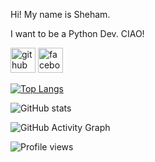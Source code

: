 Hi! My name is Sheham.

I want to be a Python Dev. CIAO!


[<img src='https://cdn.jsdelivr.net/npm/simple-icons@3.0.1/icons/github.svg' alt='github' height='40'>](https://github.com/shehamsaqib)  [<img src='https://cdn.jsdelivr.net/npm/simple-icons@3.0.1/icons/facebook.svg' alt='facebook' height='40'>](https://www.facebook.com/sheham.saqib)  

[![Top Langs](https://github-readme-stats.vercel.app/api/top-langs/?username=shehamsaqib)](https://github.com/anuraghazra/github-readme-stats)

![GitHub stats](https://github-readme-stats.vercel.app/api?username=shehamsaqib&show_icons=true)  

![GitHub Activity Graph](https://activity-graph.herokuapp.com/graph?username=shehamsaqib)  

![Profile views](https://gpvc.arturio.dev/shehamsaqib)  
